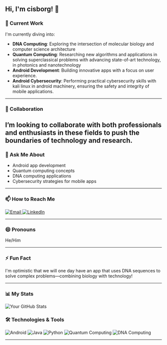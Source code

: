 ## Hi, I'm cisborg! 👋

### 🔭 Current Work
I'm currently diving into:
- **DNA Computing**: Exploring the intersection of molecular biology and computer science architecture
- **Quantum Computing**: Researching new algorithms and applications in solving superclassical problems with advancing state-of-art technology, in photonics and nanotechnology
- **Android Development**: Building innovative apps with a focus on user experience.
- **Android Cybersecurity**: Performing practical cybersecurity skills with kali linux in android machinery, ensuring the safety and integrity of mobile applications.
---
### 👯 Collaboration
I’m looking to collaborate with both professionals and enthusiasts in these fields to push the boundaries of technology and research.
---
### 💬 Ask Me About
- Android app development
- Quantum computing concepts
- DNA computing applications
- Cybersecurity strategies for mobile apps
---
### 📫 How to Reach Me
<div>
  <a href="mailto:your-email@example.com">
    <img src="https://img.shields.io/badge/Email-crisprboggs@gmail.com-blue?style=flat&logo=gmail" alt="Email" />
  </a>
  <a href="https://www.linkedin.com/in/yourprofile">
    <img src="https://img.shields.io/badge/LinkedIn-YourProfile-blue?style=flat&logo=linkedin" alt="LinkedIn" />
  </a>
</div>

---

### 😄 Pronouns
He/Him

---

### ⚡ Fun Fact
I'm optimistic that we will one day have an app that uses DNA sequences to solve complex problems—combining biology with technology!

---

### 📊 My Stats
![Your GitHub Stats](https://github-readme-stats.vercel.app/api?username=cisborg&show_icons=true&hide_title=true&count_private=true&theme=radical)

### 🛠️ Technologies & Tools
<div>
  <img src="https://img.shields.io/badge/Android-3DDC84?style=flat&logo=android&logoColor=white" alt="Android" />
  <img src="https://img.shields.io/badge/Java-ED8B00?style=flat&logo=java&logoColor=white" alt="Java" />
  <img src="https://img.shields.io/badge/Python-3776AB?style=flat&logo=python&logoColor=white" alt="Python" />
  <img src="https://img.shields.io/badge/Quantum%20Computing-6B8E23?style=flat&logo=quantum&logoColor=white" alt="Quantum Computing" />
  <img src="https://img.shields.io/badge/DNA%20Computing-FF6347?style=flat&logo=dna&logoColor=white" alt="DNA Computing" />
</div>

---

<!-- Feel free to customize any section further or add more details! -->
